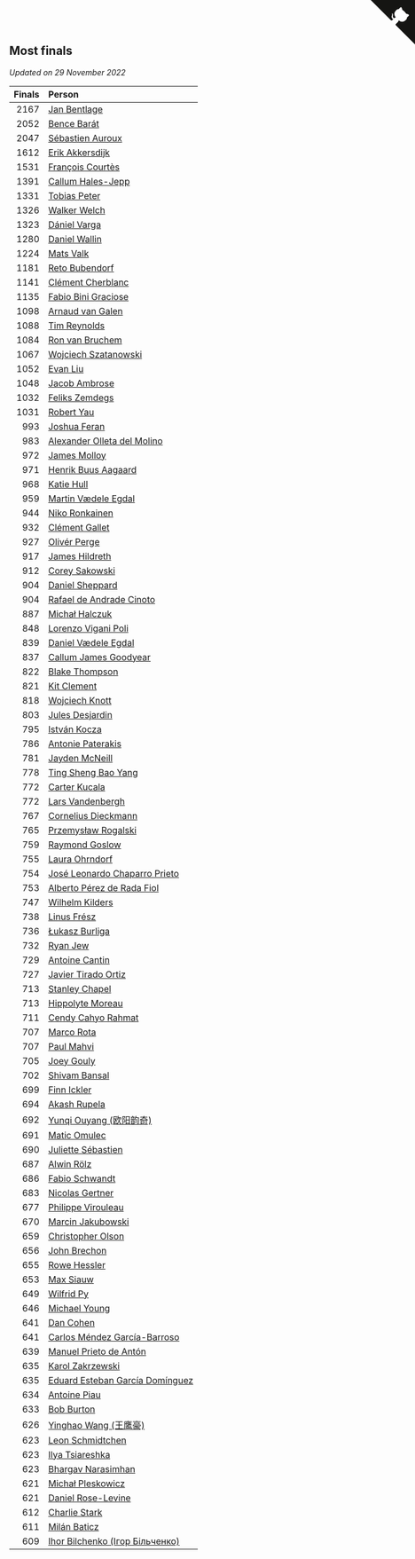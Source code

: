 ## Most finals

*Updated on 29 November 2022*

| Finals | Person |
| ---: | :--- |
| 2167 | [Jan Bentlage](https://www.worldcubeassociation.org/persons/2010BENT01) |
| 2052 | [Bence Barát](https://www.worldcubeassociation.org/persons/2008BARA01) |
| 2047 | [Sébastien Auroux](https://www.worldcubeassociation.org/persons/2008AURO01) |
| 1612 | [Erik Akkersdijk](https://www.worldcubeassociation.org/persons/2005AKKE01) |
| 1531 | [François Courtès](https://www.worldcubeassociation.org/persons/2008COUR01) |
| 1391 | [Callum Hales-Jepp](https://www.worldcubeassociation.org/persons/2012HALE01) |
| 1331 | [Tobias Peter](https://www.worldcubeassociation.org/persons/2014PETE03) |
| 1326 | [Walker Welch](https://www.worldcubeassociation.org/persons/2011WELC01) |
| 1323 | [Dániel Varga](https://www.worldcubeassociation.org/persons/2008VARG01) |
| 1280 | [Daniel Wallin](https://www.worldcubeassociation.org/persons/2013WALL03) |
| 1224 | [Mats Valk](https://www.worldcubeassociation.org/persons/2007VALK01) |
| 1181 | [Reto Bubendorf](https://www.worldcubeassociation.org/persons/2012BUBE01) |
| 1141 | [Clément Cherblanc](https://www.worldcubeassociation.org/persons/2014CHER05) |
| 1135 | [Fabio Bini Graciose](https://www.worldcubeassociation.org/persons/2010GRAC02) |
| 1098 | [Arnaud van Galen](https://www.worldcubeassociation.org/persons/2006GALE01) |
| 1088 | [Tim Reynolds](https://www.worldcubeassociation.org/persons/2005REYN01) |
| 1084 | [Ron van Bruchem](https://www.worldcubeassociation.org/persons/2003BRUC01) |
| 1067 | [Wojciech Szatanowski](https://www.worldcubeassociation.org/persons/2011SZAT01) |
| 1052 | [Evan Liu](https://www.worldcubeassociation.org/persons/2009LIUE01) |
| 1048 | [Jacob Ambrose](https://www.worldcubeassociation.org/persons/2010AMBR01) |
| 1032 | [Feliks Zemdegs](https://www.worldcubeassociation.org/persons/2009ZEMD01) |
| 1031 | [Robert Yau](https://www.worldcubeassociation.org/persons/2009YAUR01) |
| 993 | [Joshua Feran](https://www.worldcubeassociation.org/persons/2011FERA01) |
| 983 | [Alexander Olleta del Molino](https://www.worldcubeassociation.org/persons/2008OLLE01) |
| 972 | [James Molloy](https://www.worldcubeassociation.org/persons/2011MOLL01) |
| 971 | [Henrik Buus Aagaard](https://www.worldcubeassociation.org/persons/2006BUUS01) |
| 968 | [Katie Hull](https://www.worldcubeassociation.org/persons/2010HULL01) |
| 959 | [Martin Vædele Egdal](https://www.worldcubeassociation.org/persons/2013EGDA02) |
| 944 | [Niko Ronkainen](https://www.worldcubeassociation.org/persons/2010RONK01) |
| 932 | [Clément Gallet](https://www.worldcubeassociation.org/persons/2004GALL02) |
| 927 | [Olivér Perge](https://www.worldcubeassociation.org/persons/2007PERG01) |
| 917 | [James Hildreth](https://www.worldcubeassociation.org/persons/2009HILD01) |
| 912 | [Corey Sakowski](https://www.worldcubeassociation.org/persons/2011SAKO01) |
| 904 | [Daniel Sheppard](https://www.worldcubeassociation.org/persons/2009SHEP01) |
| 904 | [Rafael de Andrade Cinoto](https://www.worldcubeassociation.org/persons/2007CINO01) |
| 887 | [Michał Halczuk](https://www.worldcubeassociation.org/persons/2006HALC01) |
| 848 | [Lorenzo Vigani Poli](https://www.worldcubeassociation.org/persons/2007POLI01) |
| 839 | [Daniel Vædele Egdal](https://www.worldcubeassociation.org/persons/2013EGDA01) |
| 837 | [Callum James Goodyear](https://www.worldcubeassociation.org/persons/2012GOOD02) |
| 822 | [Blake Thompson](https://www.worldcubeassociation.org/persons/2010THOM03) |
| 821 | [Kit Clement](https://www.worldcubeassociation.org/persons/2008CLEM01) |
| 818 | [Wojciech Knott](https://www.worldcubeassociation.org/persons/2011KNOT01) |
| 803 | [Jules Desjardin](https://www.worldcubeassociation.org/persons/2010DESJ01) |
| 795 | [István Kocza](https://www.worldcubeassociation.org/persons/2005KOCZ01) |
| 786 | [Antonie Paterakis](https://www.worldcubeassociation.org/persons/2012PATE01) |
| 781 | [Jayden McNeill](https://www.worldcubeassociation.org/persons/2012MCNE01) |
| 778 | [Ting Sheng Bao Yang](https://www.worldcubeassociation.org/persons/2008BAOY01) |
| 772 | [Carter Kucala](https://www.worldcubeassociation.org/persons/2015KUCA01) |
| 772 | [Lars Vandenbergh](https://www.worldcubeassociation.org/persons/2003VAND01) |
| 767 | [Cornelius Dieckmann](https://www.worldcubeassociation.org/persons/2009DIEC01) |
| 765 | [Przemysław Rogalski](https://www.worldcubeassociation.org/persons/2013ROGA02) |
| 759 | [Raymond Goslow](https://www.worldcubeassociation.org/persons/2014GOSL01) |
| 755 | [Laura Ohrndorf](https://www.worldcubeassociation.org/persons/2009OHRN01) |
| 754 | [José Leonardo Chaparro Prieto](https://www.worldcubeassociation.org/persons/2011CHAP01) |
| 753 | [Alberto Pérez de Rada Fiol](https://www.worldcubeassociation.org/persons/2011FIOL01) |
| 747 | [Wilhelm Kilders](https://www.worldcubeassociation.org/persons/2010KILD02) |
| 738 | [Linus Frész](https://www.worldcubeassociation.org/persons/2011FRES01) |
| 736 | [Łukasz Burliga](https://www.worldcubeassociation.org/persons/2013BURL01) |
| 732 | [Ryan Jew](https://www.worldcubeassociation.org/persons/2008JEWR01) |
| 729 | [Antoine Cantin](https://www.worldcubeassociation.org/persons/2010CANT02) |
| 727 | [Javier Tirado Ortiz](https://www.worldcubeassociation.org/persons/2009TIRA01) |
| 713 | [Stanley Chapel](https://www.worldcubeassociation.org/persons/2016CHAP04) |
| 713 | [Hippolyte Moreau](https://www.worldcubeassociation.org/persons/2008MORE02) |
| 711 | [Cendy Cahyo Rahmat](https://www.worldcubeassociation.org/persons/2010RAHM02) |
| 707 | [Marco Rota](https://www.worldcubeassociation.org/persons/2009ROTA01) |
| 707 | [Paul Mahvi](https://www.worldcubeassociation.org/persons/2012MAHV01) |
| 705 | [Joey Gouly](https://www.worldcubeassociation.org/persons/2007GOUL01) |
| 702 | [Shivam Bansal](https://www.worldcubeassociation.org/persons/2011BANS02) |
| 699 | [Finn Ickler](https://www.worldcubeassociation.org/persons/2012ICKL01) |
| 694 | [Akash Rupela](https://www.worldcubeassociation.org/persons/2012RUPE01) |
| 692 | [Yunqi Ouyang (欧阳韵奇)](https://www.worldcubeassociation.org/persons/2007YUNQ01) |
| 691 | [Matic Omulec](https://www.worldcubeassociation.org/persons/2010OMUL02) |
| 690 | [Juliette Sébastien](https://www.worldcubeassociation.org/persons/2014SEBA01) |
| 687 | [Alwin Rölz](https://www.worldcubeassociation.org/persons/2016ROLZ01) |
| 686 | [Fabio Schwandt](https://www.worldcubeassociation.org/persons/2014SCHW02) |
| 683 | [Nicolas Gertner](https://www.worldcubeassociation.org/persons/2013GERT01) |
| 677 | [Philippe Virouleau](https://www.worldcubeassociation.org/persons/2008VIRO01) |
| 670 | [Marcin Jakubowski](https://www.worldcubeassociation.org/persons/2007JAKU01) |
| 659 | [Christopher Olson](https://www.worldcubeassociation.org/persons/2009OLSO01) |
| 656 | [John Brechon](https://www.worldcubeassociation.org/persons/2010BREC01) |
| 655 | [Rowe Hessler](https://www.worldcubeassociation.org/persons/2007HESS01) |
| 653 | [Max Siauw](https://www.worldcubeassociation.org/persons/2017SIAU02) |
| 649 | [Wilfrid Py](https://www.worldcubeassociation.org/persons/2016PYWI01) |
| 646 | [Michael Young](https://www.worldcubeassociation.org/persons/2008YOUN02) |
| 641 | [Dan Cohen](https://www.worldcubeassociation.org/persons/2007COHE01) |
| 641 | [Carlos Méndez García-Barroso](https://www.worldcubeassociation.org/persons/2010GARC02) |
| 639 | [Manuel Prieto de Antón](https://www.worldcubeassociation.org/persons/2015ANTO04) |
| 635 | [Karol Zakrzewski](https://www.worldcubeassociation.org/persons/2014ZAKR01) |
| 635 | [Eduard Esteban García Domínguez](https://www.worldcubeassociation.org/persons/2011EDUA01) |
| 634 | [Antoine Piau](https://www.worldcubeassociation.org/persons/2008PIAU01) |
| 633 | [Bob Burton](https://www.worldcubeassociation.org/persons/2003BURT01) |
| 626 | [Yinghao Wang (王鹰豪)](https://www.worldcubeassociation.org/persons/2010WANG07) |
| 623 | [Leon Schmidtchen](https://www.worldcubeassociation.org/persons/2010SCHM01) |
| 623 | [Ilya Tsiareshka](https://www.worldcubeassociation.org/persons/2012TERE01) |
| 623 | [Bhargav Narasimhan](https://www.worldcubeassociation.org/persons/2011NARA02) |
| 621 | [Michał Pleskowicz](https://www.worldcubeassociation.org/persons/2009PLES01) |
| 621 | [Daniel Rose-Levine](https://www.worldcubeassociation.org/persons/2015ROSE01) |
| 612 | [Charlie Stark](https://www.worldcubeassociation.org/persons/2014STAR05) |
| 611 | [Milán Baticz](https://www.worldcubeassociation.org/persons/2005BATI01) |
| 609 | [Ihor Bilchenko (Ігор Більченко)](https://www.worldcubeassociation.org/persons/2011BILC01) |


<a href="https://github.com/JustinTimeCuber/wca_statistics" class="github-corner" aria-label="View source on Github"><svg width="80" height="80" viewBox="0 0 250 250" style="fill:#151513; color:#fff; position: absolute; top: 0; border: 0; right: 0;" aria-hidden="true"><path d="M0,0 L115,115 L130,115 L142,142 L250,250 L250,0 Z"></path><path d="M128.3,109.0 C113.8,99.7 119.0,89.6 119.0,89.6 C122.0,82.7 120.5,78.6 120.5,78.6 C119.2,72.0 123.4,76.3 123.4,76.3 C127.3,80.9 125.5,87.3 125.5,87.3 C122.9,97.6 130.6,101.9 134.4,103.2" fill="currentColor" style="transform-origin: 130px 106px;" class="octo-arm"></path><path d="M115.0,115.0 C114.9,115.1 118.7,116.5 119.8,115.4 L133.7,101.6 C136.9,99.2 139.9,98.4 142.2,98.6 C133.8,88.0 127.5,74.4 143.8,58.0 C148.5,53.4 154.0,51.2 159.7,51.0 C160.3,49.4 163.2,43.6 171.4,40.1 C171.4,40.1 176.1,42.5 178.8,56.2 C183.1,58.6 187.2,61.8 190.9,65.4 C194.5,69.0 197.7,73.2 200.1,77.6 C213.8,80.2 216.3,84.9 216.3,84.9 C212.7,93.1 206.9,96.0 205.4,96.6 C205.1,102.4 203.0,107.8 198.3,112.5 C181.9,128.9 168.3,122.5 157.7,114.1 C157.9,116.9 156.7,120.9 152.7,124.9 L141.0,136.5 C139.8,137.7 141.6,141.9 141.8,141.8 Z" fill="currentColor" class="octo-body"></path></svg></a><style>.github-corner:hover .octo-arm{animation:octocat-wave 560ms ease-in-out}@keyframes octocat-wave{0%,100%{transform:rotate(0)}20%,60%{transform:rotate(-25deg)}40%,80%{transform:rotate(10deg)}}@media (max-width:500px){.github-corner:hover .octo-arm{animation:none}.github-corner .octo-arm{animation:octocat-wave 560ms ease-in-out}}</style>
